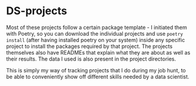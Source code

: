 # DS-projects

Most of these projects follow a certain package template - I initiated them with Poetry, so you can download the individual projects and use `poetry install` (after having installed poetry on your system) inside any specific project to install the packages required by that project. The projects themselves also have READMEs that explain what they are about as well as their results. The data I used is also present in the project directories. 

This is simply my way of tracking projects that I do during my job hunt, to be able to conveniently show off different skills needed by a data scientist.